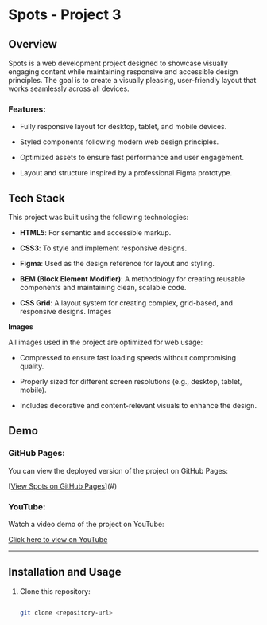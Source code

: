# Spots - Project 3

## Overview

Spots is a web development project designed to showcase visually engaging content while maintaining responsive and accessible design principles. The goal is to create a visually pleasing, user-friendly layout that works seamlessly across all devices.

### Features:

- Fully responsive layout for desktop, tablet, and mobile devices.

- Styled components following modern web design principles.

- Optimized assets to ensure fast performance and user engagement.

- Layout and structure inspired by a professional Figma prototype.

## Tech Stack

This project was built using the following technologies:

- **HTML5**: For semantic and accessible markup.

- **CSS3**: To style and implement responsive designs.

- **Figma**: Used as the design reference for layout and styling.

- **BEM (Block Element Modifier)**: A methodology for creating reusable components and maintaining clean, scalable code.

- **CSS Grid**: A layout system for creating complex, grid-based, and responsive
  designs.
  Images

**Images**

All images used in the project are optimized for web usage:

- Compressed to ensure fast loading speeds without compromising quality.

- Properly sized for different screen resolutions (e.g., desktop, tablet, mobile).

- Includes decorative and content-relevant visuals to enhance the design.

## Demo

### GitHub Pages:

You can view the deployed version of the project on GitHub Pages:

[[View Spots on GitHub Pages](https://feecasso.github.io/se_project_spots/)](#)

### YouTube:

Watch a video demo of the project on YouTube:

[Click here to view on YouTube](#)

---

## Installation and Usage

1. Clone this repository:

   ```bash

   git clone <repository-url>
   ```
